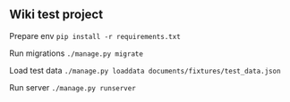 ## Wiki test project

Prepare env
`pip install -r requirements.txt`

Run migrations
`./manage.py migrate`

Load test data 
`./manage.py loaddata documents/fixtures/test_data.json`

Run server
`./manage.py runserver`
